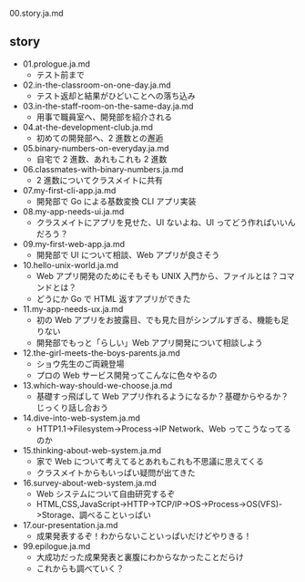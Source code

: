 00.story.ja.md

## story

- 01.prologue.ja.md
  - テスト前まで
- 02.in-the-classroom-on-one-day.ja.md
  - テスト返却と結果がひどいことへの落ち込み
- 03.in-the-staff-room-on-the-same-day.ja.md
  - 用事で職員室へ、開発部を紹介される
- 04.at-the-development-club.ja.md
  - 初めての開発部へ、2 進数との邂逅
- 05.binary-numbers-on-everyday.ja.md
  - 自宅で 2 進数、あれもこれも 2 進数
- 06.classmates-with-binary-numbers.ja.md
  - 2 進数についてクラスメイトに共有
- 07.my-first-cli-app.ja.md
  - 開発部で Go による基数変換 CLI アプリ実装
- 08.my-app-needs-ui.ja.md
  - クラスメイトにアプリを見せた、UI ないよね、UI ってどう作ればいいんだろう？
- 09.my-first-web-app.ja.md
  - 開発部で UI について相談、Web アプリが良さそう
- 10.hello-unix-world.ja.md
  - Web アプリ開発のためにそもそも UNIX 入門から、ファイルとは？コマンドとは？
  - どうにか Go で HTML 返すアプリができた
- 11.my-app-needs-ux.ja.md
  - 初の Web アプリをお披露目、でも見た目がシンプルすぎる、機能も足りない
  - 開発部でもっと「らしい」Web アプリ開発について相談しよう
- 12.the-girl-meets-the-boys-parents.ja.md
  - ショウ先生のご両親登場
  - プロの Web サービス開発ってこんなに色々やるの
- 13.which-way-should-we-choose.ja.md
  - 基礎すっ飛ばして Web アプリ作れるようになるか？基礎からやるか？じっくり話し合おう
- 14.dive-into-web-system.ja.md
  - HTTP1.1->Filesystem->Process->IP Network、Web ってこうなってるのか
- 15.thinking-about-web-system.ja.md
  - 家で Web について考えてるとあれもこれも不思議に思えてくる
  - クラスメイトからもいっぱい疑問が出てきた
- 16.survey-about-web-system.ja.md
  - Web システムについて自由研究するぞ
  - HTML,CSS,JavaScript->HTTP->TCP/IP->OS->Process->OS(VFS)->Storage、調べることいっぱい
- 17.our-presentation.ja.md
  - 成果発表するぞ！わからないこといっぱいだけどやりきる！
- 99.epilogue.ja.md
  - 大成功だった成果発表と裏腹にわからなかったことだらけ
  - これからも調べていく？
